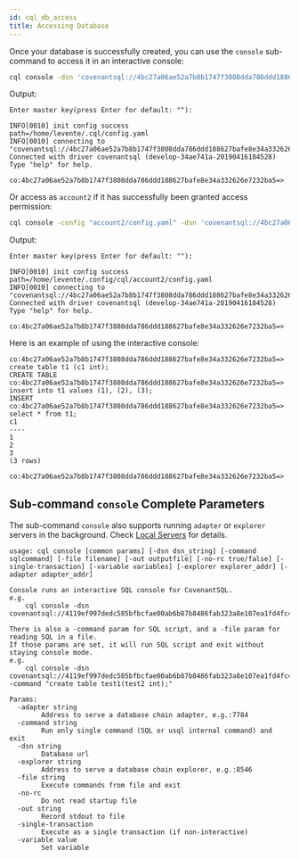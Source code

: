 ```yaml
---
id: cql_db_access
title: Accessing Database
---
```


Once your database is successfully created, you can use the `console` sub-command to access it in an interactive console:

```bash
cql console -dsn 'covenantsql://4bc27a06ae52a7b8b1747f3808dda786ddd188627bafe8e34a332626e7232ba5'
```

Output:

    Enter master key(press Enter for default: ""): 

    INFO[0010] init config success                           path=/home/levente/.cql/config.yaml
    INFO[0010] connecting to "covenantsql://4bc27a06ae52a7b8b1747f3808dda786ddd188627bafe8e34a332626e7232ba5" 
    Connected with driver covenantsql (develop-34ae741a-20190416184528)
    Type "help" for help.

    co:4bc27a06ae52a7b8b1747f3808dda786ddd188627bafe8e34a332626e7232ba5=>

Or access as `account2` if it has successfully been granted access permission:

```bash
cql console -config "account2/config.yaml" -dsn 'covenantsql://4bc27a06ae52a7b8b1747f3808dda786ddd188627bafe8e34a332626e7232ba5'
```

Output:

    Enter master key(press Enter for default: ""): 

    INFO[0010] init config success                           path=/home/levente/.config/cql/account2/config.yaml
    INFO[0010] connecting to "covenantsql://4bc27a06ae52a7b8b1747f3808dda786ddd188627bafe8e34a332626e7232ba5" 
    Connected with driver covenantsql (develop-34ae741a-20190416184528)
    Type "help" for help.

    co:4bc27a06ae52a7b8b1747f3808dda786ddd188627bafe8e34a332626e7232ba5=>

Here is an example of using the interactive console:

    co:4bc27a06ae52a7b8b1747f3808dda786ddd188627bafe8e34a332626e7232ba5=> create table t1 (c1 int);
    CREATE TABLE
    co:4bc27a06ae52a7b8b1747f3808dda786ddd188627bafe8e34a332626e7232ba5=> insert into t1 values (1), (2), (3);
    INSERT
    co:4bc27a06ae52a7b8b1747f3808dda786ddd188627bafe8e34a332626e7232ba5=> select * from t1;
    c1
    ----
    1
    2
    3
    (3 rows)

    co:4bc27a06ae52a7b8b1747f3808dda786ddd188627bafe8e34a332626e7232ba5=> 

## Sub-command `console` Complete Parameters

The sub-command `console` also supports running `adapter` or `explorer` servers in the background. Check [Local Servers](#local-servers) for details.

    usage: cql console [common params] [-dsn dsn_string] [-command sqlcommand] [-file filename] [-out outputfile] [-no-rc true/false] [-single-transaction] [-variable variables] [-explorer explorer_addr] [-adapter adapter_addr]

    Console runs an interactive SQL console for CovenantSQL.
    e.g.
        cql console -dsn covenantsql://4119ef997dedc585bfbcfae00ab6b87b8486fab323a8e107ea1fd4fc4f7eba5c

    There is also a -command param for SQL script, and a -file param for reading SQL in a file.
    If those params are set, it will run SQL script and exit without staying console mode.
    e.g.
        cql console -dsn covenantsql://4119ef997dedc585bfbcfae00ab6b87b8486fab323a8e107ea1fd4fc4f7eba5c -command "create table test1(test2 int);"

    Params:
      -adapter string
            Address to serve a database chain adapter, e.g.:7784
      -command string
            Run only single command (SQL or usql internal command) and exit
      -dsn string
            Database url
      -explorer string
            Address to serve a database chain explorer, e.g.:8546
      -file string
            Execute commands from file and exit
      -no-rc
            Do not read startup file
      -out string
            Record stdout to file
      -single-transaction
            Execute as a single transaction (if non-interactive)
      -variable value
            Set variable
